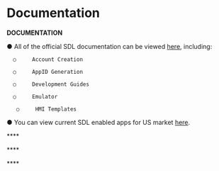 # Documentation

**DOCUMENTATION**

●     All of the official SDL documentation can be viewed [here](https://smartdevicelink.com/docs/), including:

      ○     Account Creation

      ○     AppID Generation

      ○     Development Guides

      ○     Emulator

       ○     HMI Templates

●     You can view current SDL enabled apps for US market [here](https://owner.ford.com/how-tos/sync-technology/all/applink/applink-app-catalog.html).

\*\*\*\*

\*\*\*\*

\*\*\*\*

